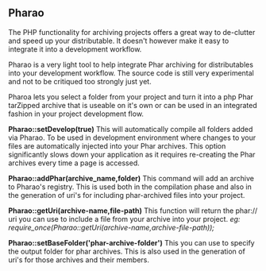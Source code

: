 Pharao
---------------

The PHP functionality for archiving projects offers a great way to de-clutter and speed up your distributable. It doesn't however make it easy to integrate it into a development workflow.

Pharao is a very light tool to help integrate Phar archiving for distributables into your development workflow. The source code is still very experimental and not to be critiqued too strongly just yet.

Pharoa lets you select a folder from your project and turn it into a php Phar tarZipped archive that is useable on it's own or can be used in an integrated fashion in your project development flow.

**Pharao::setDevelop(true)**
This will automatically compile all folders added via Pharao. To be used in development environment where changes to your files are automatically injected into your Phar archives. This option significantly slows down your application as it requires re-creating the Phar archives every time a page is accessed.

**Pharao::addPhar(archive_name,folder)**
This command will add an archive to Pharao's registry. This is used both in the compilation phase and also in the generation of uri's for including phar-archived files into your project.

**Pharao::getUri(archive-name,file-path)**
This function will return the phar:// uri you can use to include a file from your archive into your project. *eg: require_once(Pharao::getUri(archive-name,archive-file-path));*

**Pharao::setBaseFolder('phar-archive-folder')**
This you can use to specify the output folder for phar archives. This is also used in the generation of uri's for those archives and their members.